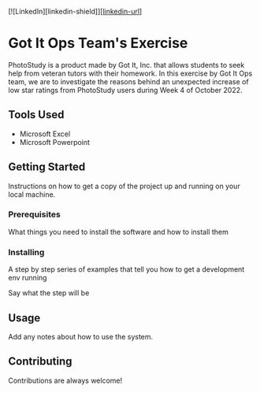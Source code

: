 [![LinkedIn][linkedin-shield]][[linkedin-url](https://www.linkedin.com/in/pham-quochung/)]

# Got It Ops Team's Exercise

PhotoStudy is a product made by Got It, Inc. that allows students to seek help from veteran tutors with their homework. In this exercise by Got It Ops team, we are to investigate the reasons behind an unexpected increase of low star ratings from PhotoStudy users during Week 4 of October 2022.

## Tools Used

- Microsoft Excel
- Microsoft Powerpoint

## Getting Started

Instructions on how to get a copy of the project up and running on your local machine.

### Prerequisites

What things you need to install the software and how to install them

### Installing

A step by step series of examples that tell you how to get a development env running

Say what the step will be

## Usage

Add any notes about how to use the system.

## Contributing

Contributions are always welcome!
